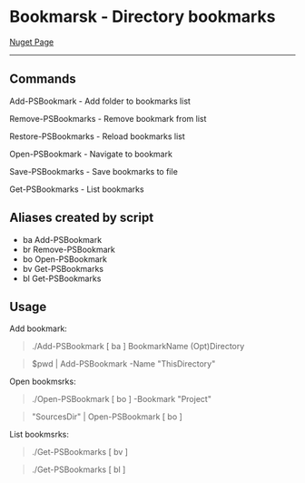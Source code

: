 # Bookmarsk - Directory bookmarks

[Nuget Page](https://www.powershellgallery.com/packages/Bookmarks)

---------------------

## Commands

  Add-PSBookmark - Add folder to bookmarks list

  Remove-PSBookmarks - Remove bookmark from list
  
  Restore-PSBookmarks - Reload bookmarks list

  Open-PSBookmark - Navigate to bookmark

  Save-PSBookmarks - Save bookmarks to file

  Get-PSBookmarks - List bookmarks

## Aliases created by script

- ba Add-PSBookmark
- br Remove-PSBookmark
- bo Open-PSBookmark
- bv Get-PSBookmarks
- bl Get-PSBookmarks

## Usage

Add bookmark:
>./Add-PSBookmark [ ba ]  BookmarkName (Opt)Directory

>$pwd |  Add-PSBookmark -Name "ThisDirectory"

Open bookmsrks:
>./Open-PSBookmark [ bo ]  -Bookmark "Project"

>"SourcesDir" |  Open-PSBookmark [ bo ]

List bookmsrks:
>./Get-PSBookmarks [ bv ]

>./Get-PSBookmarks [ bl ]
